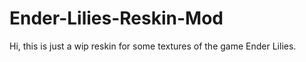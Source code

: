 # Ender-Lilies-Reskin-Mod

Hi, this is just a wip reskin for some textures of the game Ender Lilies.
